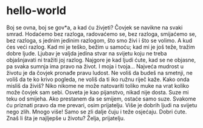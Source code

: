 # hello-world
Boj se ovna, boj se gov*a, a kad ću živjeti?
Čovjek se navikne na svaki smrad.
Hodaćemo bez razloga, radovaćemo se, bez razloga, smijaćemo se, bez razloga, s jednim jedinim razlogom, što smo živi i što se volimo. A kud ćes veći razlog.
Kad mi je teško, bežim u samoću; kad mi je još teže, tražim dobre ljude.
Ljubav je valjda jedina stvar na svijetu koju ne treba objašnjavati ni tražiti joj razlog.
Najgore je kad ljudi ćute, kad se ne objasne, pa svaka sumnja ima pravo na život. I moja i tvoja…
Najveća mudrost u životu je da čovjek pronađe pravu ludost.
Ne voliš da budeš na smetnji, ne voliš da te ko krivo pogleda, ne voliš da ti iko ružnu riječ kaže. Kako onda misliš da živiš?
Niko nikome ne može natovariti toliko muke na vrat koliko može čovjek sam sebi.
Osveta je kao pijanstvo, nikad nije dosta.
Suze mi teku od smijeha. Ako prestanem da se smijem, ostaće samo suze.
Svakome ću priznati pravo da me prevari, osim prijatelju.
Više je dobrih ljudi na svijetu nego zlih. Mnogo više! Samo se zli dalje čuju i teže osjećaju. Dobri ćute.
Znaš li šta je najljepše u životu? Želja, prijatelju.
